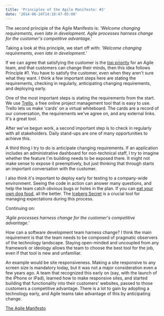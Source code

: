 ```yaml
---
title: 'Principles of the Agile Manifesto: #2'
date: '2014-06-24T14:18:47-05:00'
---
```


The second principle of the Agile Manifesto is:
<em>
'Welcome changing requirements, even late in development. Agile processes harness change for the customer's competitive advantage.'
</em>

Taking a look at this principle, we start off with:
<em>
'Welcome changing requirements, even late in development.'
</em>

If we can agree that satisfying the customer is the <a href='http://worth-chicago.co/twelve-principles-of-agile-software-1/'>top priority</a> for an Agile team, and that customers can change their minds, then this idea follows Principle #1.  You have to satisfy the customer, even when they aren't sure what they want.  I think a few important steps here are stating the requirements, checking in regularly, anticipating changing requirements, and deploying early.

One of the most important steps is stating the requirements from the start.  We use <a href='http://trello.com'>Trello</a>, a free online project management tool that is easy to use.  Trello lets us make 'cards' on a virtual whiteboard.  The cards are a record of our conversation, the requirements we've agree on, and any external links.  It's a great tool.

After we've begun work, a second important step is to check in regularly with all stakeholders.  Daily stand-ups are one of many opportunities to achieve this.

A third thing I try to do is anticipate changing requirements.  If an application includes an administrative dashboard for non-technical staff, I try to imagine whether the feature I'm building needs to be exposed there.  It might not make sense to expose it preemptively, but just thinking that through starts an important conversation with the customer.

I also think it's important to deploy early for testing to a company-wide environment.  Seeing the code in action can answer many questions, and help the team catch obvious bugs or holes in the plan.  If you can <a href='http://en.wikipedia.org/wiki/Eating_your_own_dog_food'>eat your own dog food</a>, all the better.  The <a href='http://www.joelonsoftware.com/articles/fog0000000356.html'>Iceberg Secret</a> is a crucial tool for managing expectations during this process.

Continuing on:

<em>'Agile processes harness change for the customer's competitive advantage.'
</em>

How can a software development team harness change?  I think the main requirement is that the team needs to be composed of pragmatic observers of the technology landscape.  Staying open-minded and uncoupled from any framework or ideology allows the team to choose the best tool for the job, even if that tool is new and unfamiliar.

An example would be site responsiveness.  Making a site responsive to any screen size is mandatory today, but it was not a major consideration even a few years ago.  A team that recognized this early on (say, with the launch of the iPhone or iPad), learned how to make responsive sites, and started building that functionality into their customers' websites, passed to those customers a competitive advantage.  There is a lot to gain by adopting a technology early, and Agile teams take advantage of this by anticipating change.

<a href='http://agilemanifesto.org/'>The Agile Manifesto</a>